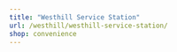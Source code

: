 ```yaml
---
title: "Westhill Service Station"
url: /westhill/westhill-service-station/
shop: convenience
---
```

